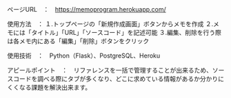 ページURL　：　https://memoprogram.herokuapp.com/

使用方法　：
１.トップページの「新規作成画面」ボタンからメモを作成
２.メモには「タイトル」「URL」「ソースコード」を記述可能
３.編集、削除を行う際は各メモ内にある「編集」「削除」ボタンをクリック
         
使用技術　：　Python（Flask）、PostgreSQL、Heroku

アピールポイント　：　リファレンスを一括で管理することが出来るため、ソースコードを調べる際にタブが多くなり、どこに求めている情報があるか分かりにくくなる課題を解決出来ます。
